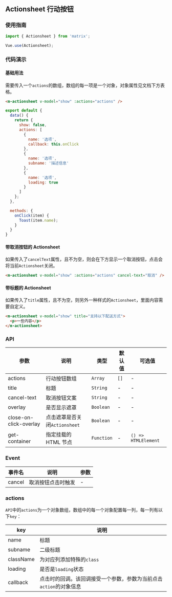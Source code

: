 ## Actionsheet 行动按钮

### 使用指南
``` javascript
import { Actionsheet } from 'matrix';

Vue.use(Actionsheet);
```

### 代码演示

#### 基础用法
需要传入一个`actions`的数组，数组的每一项是一个对象，对象属性见文档下方表格。

```html
<m-actionsheet v-model="show" :actions="actions" />
```

```javascript
export default {
  data() {
    return {
      show: false,
      actions: [
        {
          name: '选项',
          callback: this.onClick
        },
        {
          name: '选项',
          subname: '描述信息'
        },
        {
          name: '选项',
          loading: true
        }
      ]
    };
  },

  methods: {
    onClick(item) {
      Toast(item.name);
    }
  }
}
```

#### 带取消按钮的 Actionsheet

如果传入了`cancelText`属性，且不为空，则会在下方显示一个取消按钮，点击会将当前`Actionsheet`关闭。

```html
<m-actionsheet v-model="show" :actions="actions" cancel-text="取消" />
```

#### 带标题的 Actionsheet

如果传入了`title`属性，且不为空，则另外一种样式的`Actionsheet`，里面内容需要自定义。

```html
<m-actionsheet v-model="show" title="支持以下配送方式">
  <p>一些内容</p>
</m-actionsheet>
```

### API

| 参数 | 说明 | 类型 | 默认值 | 可选值 |
|-----------|-----------|-----------|-------------|-------------|
| actions | 行动按钮数组 | `Array` | `[]` | - |
| title | 标题 | `String` | - | - |
| cancel-text | 取消按钮文案 | `String` | - | - |
| overlay | 是否显示遮罩 | `Boolean` | - | - |
| close-on-click-overlay | 点击遮罩是否关闭`Actionsheet` | `Boolean` | - | - |
| get-container | 指定挂载的 HTML 节点 | `Function` | - | `() => HTMLElement` |

### Event

| 事件名 | 说明 | 参数 |
|-----------|-----------|-----------|
| cancel | 取消按钮点击时触发 | - |

### actions

`API`中的`actions`为一个对象数组，数组中的每一个对象配置每一列，每一列有以下`key`：

| key | 说明 |
|-----------|-----------|
| name | 标题 |
| subname | 二级标题 |
| className | 为对应列添加特殊的`class` |
| loading | 是否是`loading`状态 |
| callback | 点击时的回调。该回调接受一个参数，参数为当前点击`action`的对象信息 |
